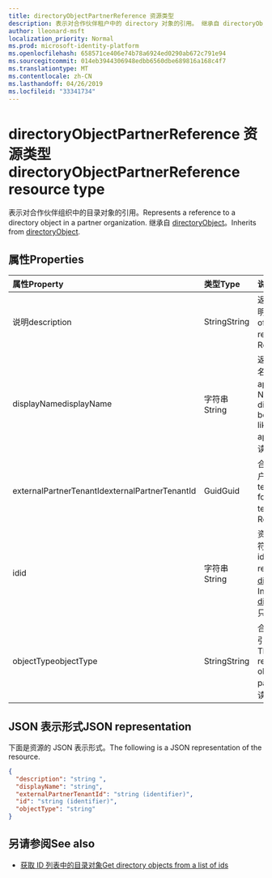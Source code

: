 ```yaml
---
title: directoryObjectPartnerReference 资源类型
description: 表示对合作伙伴租户中的 directory 对象的引用。 继承自 directoryObject。
author: lleonard-msft
localization_priority: Normal
ms.prod: microsoft-identity-platform
ms.openlocfilehash: 658571ce406e74b78a6924ed0290ab672c791e94
ms.sourcegitcommit: 014eb3944306948edbb6560dbe689816a168c4f7
ms.translationtype: MT
ms.contentlocale: zh-CN
ms.lasthandoff: 04/26/2019
ms.locfileid: "33341734"
---
```

# <a name="directoryobjectpartnerreference-resource-type"></a><span data-ttu-id="8812a-104">directoryObjectPartnerReference 资源类型</span><span class="sxs-lookup"><span data-stu-id="8812a-104">directoryObjectPartnerReference resource type</span></span>

<span data-ttu-id="8812a-105">表示对合作伙伴组织中的目录对象的引用。</span><span class="sxs-lookup"><span data-stu-id="8812a-105">Represents a reference to a directory object in a partner organization.</span></span> <span data-ttu-id="8812a-106">继承自 [directoryObject](/graph/api/resources/directoryobject?view=graph-rest-v1.0)。</span><span class="sxs-lookup"><span data-stu-id="8812a-106">Inherits from [directoryObject](/graph/api/resources/directoryobject?view=graph-rest-v1.0).</span></span>

## <a name="properties"></a><span data-ttu-id="8812a-107">属性</span><span class="sxs-lookup"><span data-stu-id="8812a-107">Properties</span></span>

| <span data-ttu-id="8812a-108">属性</span><span class="sxs-lookup"><span data-stu-id="8812a-108">Property</span></span> | <span data-ttu-id="8812a-109">类型</span><span class="sxs-lookup"><span data-stu-id="8812a-109">Type</span></span> | <span data-ttu-id="8812a-110">说明</span><span class="sxs-lookup"><span data-stu-id="8812a-110">Description</span></span> |
|:---------------|:--------|:----------|
|<span data-ttu-id="8812a-111">说明</span><span class="sxs-lookup"><span data-stu-id="8812a-111">description</span></span>|<span data-ttu-id="8812a-112">String</span><span class="sxs-lookup"><span data-stu-id="8812a-112">String</span></span>| <span data-ttu-id="8812a-113">返回的对象的说明。</span><span class="sxs-lookup"><span data-stu-id="8812a-113">Description of the object returned.</span></span> <span data-ttu-id="8812a-114">只读。</span><span class="sxs-lookup"><span data-stu-id="8812a-114">Read-only.</span></span> |
|<span data-ttu-id="8812a-115">displayName</span><span class="sxs-lookup"><span data-stu-id="8812a-115">displayName</span></span>|<span data-ttu-id="8812a-116">字符串</span><span class="sxs-lookup"><span data-stu-id="8812a-116">String</span></span>| <span data-ttu-id="8812a-117">返回的目录对象的名称, 如 group 或 application。</span><span class="sxs-lookup"><span data-stu-id="8812a-117">Name of directory object being returned, like group or application.</span></span> <span data-ttu-id="8812a-118">只读。</span><span class="sxs-lookup"><span data-stu-id="8812a-118">Read-only.</span></span> |
|<span data-ttu-id="8812a-119">externalPartnerTenantId</span><span class="sxs-lookup"><span data-stu-id="8812a-119">externalPartnerTenantId</span></span>|<span data-ttu-id="8812a-120">Guid</span><span class="sxs-lookup"><span data-stu-id="8812a-120">Guid</span></span>| <span data-ttu-id="8812a-121">合作伙伴租户的租户标识符。</span><span class="sxs-lookup"><span data-stu-id="8812a-121">The tenant identifier for the partner tenant.</span></span> <span data-ttu-id="8812a-122">只读。</span><span class="sxs-lookup"><span data-stu-id="8812a-122">Read-only.</span></span> |
|<span data-ttu-id="8812a-123">id</span><span class="sxs-lookup"><span data-stu-id="8812a-123">id</span></span>|<span data-ttu-id="8812a-124">字符串</span><span class="sxs-lookup"><span data-stu-id="8812a-124">String</span></span>| <span data-ttu-id="8812a-125">资源的唯一标识符。</span><span class="sxs-lookup"><span data-stu-id="8812a-125">The unique identifier for the resource.</span></span> <span data-ttu-id="8812a-126">继承自 [directoryObject](/graph/api/resources/directoryobject?view=graph-rest-v1.0)。</span><span class="sxs-lookup"><span data-stu-id="8812a-126">Inherited from [directoryObject](/graph/api/resources/directoryobject?view=graph-rest-v1.0).</span></span> <span data-ttu-id="8812a-127">只读。</span><span class="sxs-lookup"><span data-stu-id="8812a-127">Read-only.</span></span> |
|<span data-ttu-id="8812a-128">objectType</span><span class="sxs-lookup"><span data-stu-id="8812a-128">objectType</span></span>|<span data-ttu-id="8812a-129">String</span><span class="sxs-lookup"><span data-stu-id="8812a-129">String</span></span>| <span data-ttu-id="8812a-130">合作伙伴租户中被引用对象的类型。</span><span class="sxs-lookup"><span data-stu-id="8812a-130">The type of the referenced object in the partner tenant.</span></span> <span data-ttu-id="8812a-131">只读。</span><span class="sxs-lookup"><span data-stu-id="8812a-131">Read-only.</span></span> |

## <a name="json-representation"></a><span data-ttu-id="8812a-132">JSON 表示形式</span><span class="sxs-lookup"><span data-stu-id="8812a-132">JSON representation</span></span>

<span data-ttu-id="8812a-133">下面是资源的 JSON 表示形式。</span><span class="sxs-lookup"><span data-stu-id="8812a-133">The following is a JSON representation of the resource.</span></span>

<!-- {
  "blockType": "resource",
  "keyProperty": "id",
  "@odata.type": "microsoft.graph.directoryObjectPartnerReference"
}-->

```json
{
  "description": "string ",
  "displayName": "string",
  "externalPartnerTenantId": "string (identifier)",
  "id": "string (identifier)",
  "objectType": "string"
}
```

## <a name="see-also"></a><span data-ttu-id="8812a-134">另请参阅</span><span class="sxs-lookup"><span data-stu-id="8812a-134">See also</span></span>

- [<span data-ttu-id="8812a-135">获取 ID 列表中的目录对象</span><span class="sxs-lookup"><span data-stu-id="8812a-135">Get directory objects from a list of ids</span></span>](/graph/api/directoryobject-getbyids?view=graph-rest-v1.0)

<!-- uuid: fbec8cd7-cfe4-431d-87fc-d102cd2841a4
2018-12-06 02:01:30 UTC -->
<!--
{
  "type": "#page.annotation",
  "description": "directoryObjectPartnerReference resource",
  "keywords": "",
  "section": "documentation",
  "tocPath": "",
  "suppressions": []
}
-->
